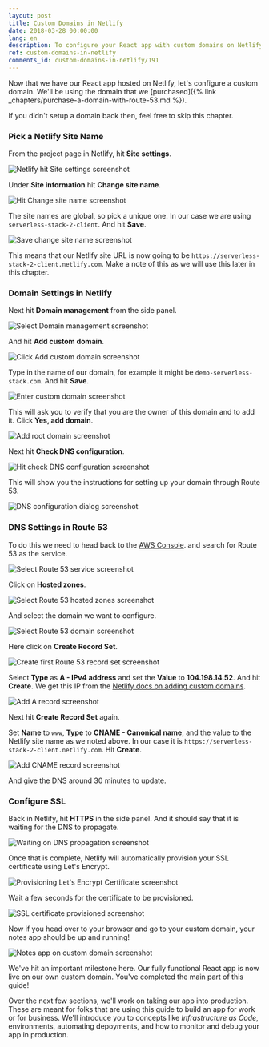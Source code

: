 ```yaml
---
layout: post
title: Custom Domains in Netlify
date: 2018-03-28 00:00:00
lang: en
description: To configure your React app with custom domains on Netlify and AWS, you need to point the Route 53 DNS to Netlify. Create a new Record set, add an A Record, and a CNAME for your new Netlify project.
ref: custom-domains-in-netlify
comments_id: custom-domains-in-netlify/191
---
```


Now that we have our React app hosted on Netlify, let's configure a custom domain. We'll be using the domain that we [purchased]({% link _chapters/purchase-a-domain-with-route-53.md %}).

If you didn't setup a domain back then, feel free to skip this chapter.

### Pick a Netlify Site Name

From the project page in Netlify, hit **Site settings**.

![Netlify hit Site settings screenshot](/assets/part2/netlify-hit-site-settings.png)

Under **Site information** hit **Change site name**.

![Hit Change site name screenshot](/assets/part2/hit-change-site-name.png)

The site names are global, so pick a unique one. In our case we are using `serverless-stack-2-client`. And hit **Save**.

![Save change site name screenshot](/assets/part2/save-change-site-name.png)

This means that our Netlify site URL is now going to be `https://serverless-stack-2-client.netlify.com`. Make a note of this as we will use this later in this chapter.

### Domain Settings in Netlify

Next hit **Domain management** from the side panel.

![Select Domain management screenshot](/assets/part2/select-domain-management.png)

And hit **Add custom domain**.

![Click Add custom domain screenshot](/assets/part2/click-add-custom-domain.png)

Type in the name of our domain, for example it might be `demo-serverless-stack.com`. And hit **Save**.

![Enter custom domain screenshot](/assets/part2/enter-custom-domain.png)

This will ask you to verify that you are the owner of this domain and to add it. Click **Yes, add domain**.

![Add root domain screenshot](/assets/part2/add-root-domain.png)

Next hit **Check DNS configuration**.

![Hit check DNS configuration screenshot](/assets/part2/hit-check-dns-configuration.png)

This will show you the instructions for setting up your domain through Route 53.

![DNS configuration dialog screenshot](/assets/part2/dns-configuration-dialog.png)

### DNS Settings in Route 53

To do this we need to head back to the [AWS Console](https://console.aws.amazon.com/). and search for Route 53 as the service.

![Select Route 53 service screenshot](/assets/select-route-53-service.png)

Click on **Hosted zones**.

![Select Route 53 hosted zones screenshot](/assets/part2/select-route-53-hosted-zones.png)

And select the domain we want to configure.

![Select Route 53 domain screenshot](/assets/part2/select-route-53-domain.png)

Here click on **Create Record Set**.

![Create first Route 53 record set screenshot](/assets/part2/create-first-route-53-record-set.png)

Select **Type** as **A - IPv4 address** and set the **Value** to **104.198.14.52**. And hit **Create**. We get this IP from the [Netlify docs on adding custom domains](https://www.netlify.com/docs/custom-domains/).

![Add A record screenshot](/assets/part2/add-a-record.png)

Next hit **Create Record Set** again.

Set **Name** to `www`, **Type** to **CNAME - Canonical name**, and the value to the Netlify site name as we noted above. In our case it is `https://serverless-stack-2-client.netlify.com`. Hit **Create**.

![Add CNAME record screenshot](/assets/part2/add-cname-record.png)

And give the DNS around 30 minutes to update.

### Configure SSL

Back in Netlify, hit **HTTPS** in the side panel. And it should say that it is waiting for the DNS to propagate.

![Waiting on DNS propagation screenshot](/assets/part2/waiting-on-dns-propagation.png)

Once that is complete, Netlify will automatically provision your SSL certificate using Let's Encrypt.

![Provisioning Let's Encrypt Certificate screenshot](/assets/part2/provisioning-lets-encrypt-certificate.png)

Wait a few seconds for the certificate to be provisioned.

![SSL certificate provisioned screenshot](/assets/part2/ssl-certificate-provisioned.png)

Now if you head over to your browser and go to your custom domain, your notes app should be up and running!

![Notes app on custom domain screenshot](/assets/part2/notes-app-on-custom-domain.png)

We've hit an important milestone here. Our fully functional React app is now live on our own custom domain. You've completed the main part of this guide!

Over the next few sections, we'll work on taking our app into production. These are meant for folks that are using this guide to build an app for work or for business. We'll introduce you to concepts like _Infrastructure as Code_, environments, automating depoyments, and how to monitor and debug your app in production.
